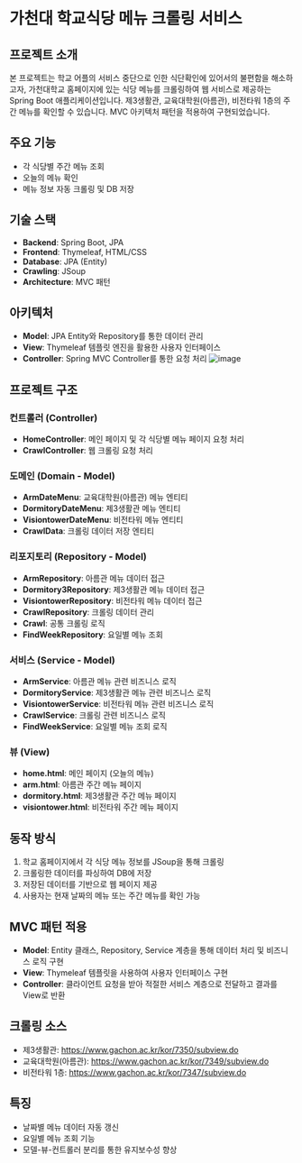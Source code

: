 # 가천대 학교식당 메뉴 크롤링 서비스

## 프로젝트 소개
본 프로젝트는 학교 어플의 서비스 중단으로 인한 식단확인에 있어서의 불편함을 해소하고자,  가천대학교 홈페이지에 있는 식당 메뉴를 크롤링하여 웹 서비스로 제공하는 Spring Boot 애플리케이션입니다. 제3생활관, 교육대학원(아름관), 비전타워 1층의 주간 메뉴를 확인할 수 있습니다. MVC 아키텍처 패턴을 적용하여 구현되었습니다.

## 주요 기능
- 각 식당별 주간 메뉴 조회
- 오늘의 메뉴 확인
- 메뉴 정보 자동 크롤링 및 DB 저장

## 기술 스택
- **Backend**: Spring Boot, JPA
- **Frontend**: Thymeleaf, HTML/CSS
- **Database**: JPA (Entity)
- **Crawling**: JSoup
- **Architecture**: MVC 패턴

## 아키텍처
- **Model**: JPA Entity와 Repository를 통한 데이터 관리
- **View**: Thymeleaf 템플릿 엔진을 활용한 사용자 인터페이스
- **Controller**: Spring MVC Controller를 통한 요청 처리
![image](https://github.com/user-attachments/assets/83022bd2-1f5d-404c-8c68-b7272a923fd9)

## 프로젝트 구조

### 컨트롤러 (Controller)
- **HomeController**: 메인 페이지 및 각 식당별 메뉴 페이지 요청 처리
- **CrawlController**: 웹 크롤링 요청 처리

### 도메인 (Domain - Model)
- **ArmDateMenu**: 교육대학원(아름관) 메뉴 엔티티
- **DormitoryDateMenu**: 제3생활관 메뉴 엔티티
- **VisiontowerDateMenu**: 비전타워 메뉴 엔티티
- **CrawlData**: 크롤링 데이터 저장 엔티티

### 리포지토리 (Repository - Model)
- **ArmRepository**: 아름관 메뉴 데이터 접근
- **Dormitory3Repository**: 제3생활관 메뉴 데이터 접근
- **VisiontowerRepository**: 비전타워 메뉴 데이터 접근
- **CrawlRepository**: 크롤링 데이터 관리
- **Crawl**: 공통 크롤링 로직
- **FindWeekRepository**: 요일별 메뉴 조회

### 서비스 (Service - Model)
- **ArmService**: 아름관 메뉴 관련 비즈니스 로직
- **DormitoryService**: 제3생활관 메뉴 관련 비즈니스 로직
- **VisiontowerService**: 비전타워 메뉴 관련 비즈니스 로직
- **CrawlService**: 크롤링 관련 비즈니스 로직
- **FindWeekService**: 요일별 메뉴 조회 로직

### 뷰 (View)
- **home.html**: 메인 페이지 (오늘의 메뉴)
- **arm.html**: 아름관 주간 메뉴 페이지
- **dormitory.html**: 제3생활관 주간 메뉴 페이지
- **visiontower.html**: 비전타워 주간 메뉴 페이지

## 동작 방식
1. 학교 홈페이지에서 각 식당 메뉴 정보를 JSoup을 통해 크롤링
2. 크롤링한 데이터를 파싱하여 DB에 저장
3. 저장된 데이터를 기반으로 웹 페이지 제공
4. 사용자는 현재 날짜의 메뉴 또는 주간 메뉴를 확인 가능

## MVC 패턴 적용
- **Model**: Entity 클래스, Repository, Service 계층을 통해 데이터 처리 및 비즈니스 로직 구현
- **View**: Thymeleaf 템플릿을 사용하여 사용자 인터페이스 구현
- **Controller**: 클라이언트 요청을 받아 적절한 서비스 계층으로 전달하고 결과를 View로 반환



## 크롤링 소스
- 제3생활관: https://www.gachon.ac.kr/kor/7350/subview.do
- 교육대학원(아름관): https://www.gachon.ac.kr/kor/7349/subview.do
- 비전타워 1층: https://www.gachon.ac.kr/kor/7347/subview.do

## 특징
- 날짜별 메뉴 데이터 자동 갱신
- 요일별 메뉴 조회 기능
- 모델-뷰-컨트롤러 분리를 통한 유지보수성 향상
